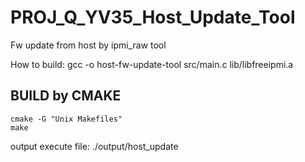 # PROJ_Q_YV35_Host_Update_Tool
Fw update from host by ipmi_raw tool

How to build:
    gcc -o host-fw-update-tool src/main.c lib/libfreeipmi.a


## BUILD by CMAKE
```
cmake -G "Unix Makefiles"
make
```
output execute file: ./output/host_update

